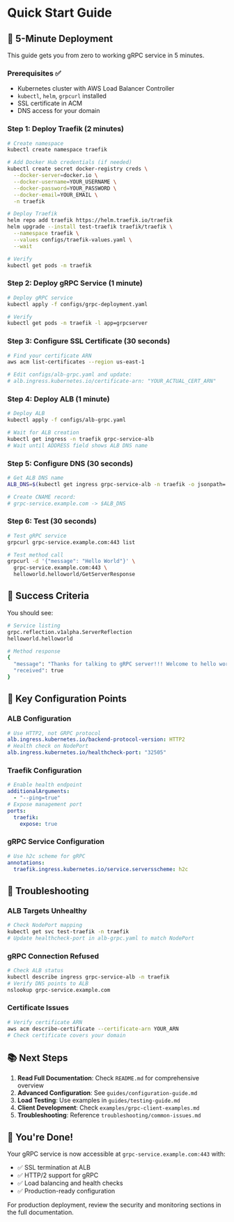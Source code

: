 # Quick Start Guide

## 🚀 5-Minute Deployment

This guide gets you from zero to working gRPC service in 5 minutes.

### Prerequisites ✅
- Kubernetes cluster with AWS Load Balancer Controller
- `kubectl`, `helm`, `grpcurl` installed
- SSL certificate in ACM
- DNS access for your domain

### Step 1: Deploy Traefik (2 minutes)
```bash
# Create namespace
kubectl create namespace traefik

# Add Docker Hub credentials (if needed)
kubectl create secret docker-registry creds \
  --docker-server=docker.io \
  --docker-username=YOUR_USERNAME \
  --docker-password=YOUR_PASSWORD \
  --docker-email=YOUR_EMAIL \
  -n traefik

# Deploy Traefik
helm repo add traefik https://helm.traefik.io/traefik
helm upgrade --install test-traefik traefik/traefik \
  --namespace traefik \
  --values configs/traefik-values.yaml \
  --wait

# Verify
kubectl get pods -n traefik
```

### Step 2: Deploy gRPC Service (1 minute)
```bash
# Deploy gRPC service
kubectl apply -f configs/grpc-deployment.yaml

# Verify
kubectl get pods -n traefik -l app=grpcserver
```

### Step 3: Configure SSL Certificate (30 seconds)
```bash
# Find your certificate ARN
aws acm list-certificates --region us-east-1

# Edit configs/alb-grpc.yaml and update:
# alb.ingress.kubernetes.io/certificate-arn: "YOUR_ACTUAL_CERT_ARN"
```

### Step 4: Deploy ALB (1 minute)
```bash
# Deploy ALB
kubectl apply -f configs/alb-grpc.yaml

# Wait for ALB creation
kubectl get ingress -n traefik grpc-service-alb
# Wait until ADDRESS field shows ALB DNS name
```

### Step 5: Configure DNS (30 seconds)
```bash
# Get ALB DNS name
ALB_DNS=$(kubectl get ingress grpc-service-alb -n traefik -o jsonpath='{.status.loadBalancer.ingress[0].hostname}')

# Create CNAME record:
# grpc-service.example.com -> $ALB_DNS
```

### Step 6: Test (30 seconds)
```bash
# Test gRPC service
grpcurl grpc-service.example.com:443 list

# Test method call
grpcurl -d '{"message": "Hello World"}' \
  grpc-service.example.com:443 \
  helloworld.helloworld/GetServerResponse
```

## 🎯 Success Criteria

You should see:
```bash
# Service listing
grpc.reflection.v1alpha.ServerReflection
helloworld.helloworld

# Method response
{
  "message": "Thanks for talking to gRPC server!!! Welcome to hello world. Received message is Hello World",
  "received": true
}
```

## 🔧 Key Configuration Points

### ALB Configuration
```yaml
# Use HTTP2, not GRPC protocol
alb.ingress.kubernetes.io/backend-protocol-version: HTTP2
# Health check on NodePort
alb.ingress.kubernetes.io/healthcheck-port: "32505"
```

### Traefik Configuration
```yaml
# Enable health endpoint
additionalArguments:
  - "--ping=true"
# Expose management port
ports:
  traefik:
    expose: true
```

### gRPC Service Configuration
```yaml
# Use h2c scheme for gRPC
annotations:
  traefik.ingress.kubernetes.io/service.serversscheme: h2c
```

## 🚨 Troubleshooting

### ALB Targets Unhealthy
```bash
# Check NodePort mapping
kubectl get svc test-traefik -n traefik
# Update healthcheck-port in alb-grpc.yaml to match NodePort
```

### gRPC Connection Refused
```bash
# Check ALB status
kubectl describe ingress grpc-service-alb -n traefik
# Verify DNS points to ALB
nslookup grpc-service.example.com
```

### Certificate Issues
```bash
# Verify certificate ARN
aws acm describe-certificate --certificate-arn YOUR_ARN
# Check certificate covers your domain
```

## 📚 Next Steps

1. **Read Full Documentation**: Check `README.md` for comprehensive overview
2. **Advanced Configuration**: See `guides/configuration-guide.md`
3. **Load Testing**: Use examples in `guides/testing-guide.md`
4. **Client Development**: Check `examples/grpc-client-examples.md`
5. **Troubleshooting**: Reference `troubleshooting/common-issues.md`

## 🎉 You're Done!

Your gRPC service is now accessible at `grpc-service.example.com:443` with:
- ✅ SSL termination at ALB
- ✅ HTTP/2 support for gRPC
- ✅ Load balancing and health checks
- ✅ Production-ready configuration

For production deployment, review the security and monitoring sections in the full documentation. 